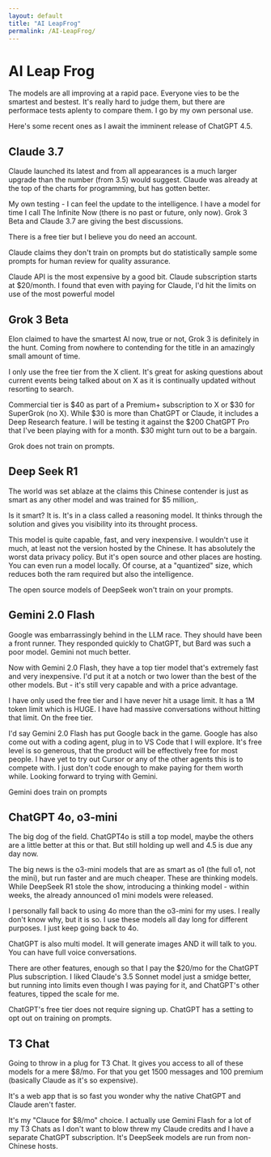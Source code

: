 ```yaml
---
layout: default
title: "AI LeapFrog"
permalink: /AI-LeapFrog/
---
```

# AI Leap Frog  

The models are all improving at a rapid pace. Everyone vies to be the smartest and bestest. It's really hard to judge them, but there are performace tests aplenty to compare them.  I go by my own personal use.

Here's some recent ones as I await the imminent release of ChatGPT 4.5.

## Claude 3.7 
 
Claude launched its latest and from all appearances is a much larger upgrade than the number (from 3.5) would suggest.  Claude was already at the top of  the charts for programming, but has gotten better.

My own testing - I can feel the update to the intelligence.  I have a model for time I call The Infinite Now (there is no past or future, only now).  Grok 3 Beta and Claude 3.7 are giving the best discussions.

There is a free tier but I believe you do need an account.

Claude claims they don't train on prompts but do statistically sample some prompts for human review for quality assurance.

Claude API is the most expensive by a good bit.
Claude subscription starts at $20/month.  I found that even with paying for Claude, I'd hit the limits on use of the most powerful model

## Grok 3 Beta

Elon claimed to have the smartest AI now, true or not, Grok 3 is definitely in the hunt.  Coming from nowhere to contending for the title in an amazingly small amount of time.

I only use the free tier from the X client.  It's great for asking questions about current events being talked about on X as it is continually updated without resorting to search.

Commercial tier is $40 as part of a Premium+ subscription to X or $30 for SuperGrok (no X).  While $30 is more than ChatGPT or Claude, it includes a Deep Research feature.  I will be testing it against the $200 ChatGPT Pro that I've been playing with for a month.  $30 might turn out to be a bargain.

Grok does not train on prompts.

## Deep Seek R1

The world was set ablaze at the claims this Chinese contender is just as smart as any other model and was trained for $5 million,.

Is it smart?  It is. It's in a class called a reasoning model.  It thinks through the solution and gives you visibility into its throught process.  

This model is quite capable, fast, and very inexpensive.  I wouldn't use it much, at least not the version hosted by the Chinese.  It has absolutely the worst data privacy policy.  But it's open source and other places are hosting.  You can even run a model locally.  Of course, at a "quantized" size, which reduces both the ram required but also the intelligence.

The open source models of DeepSeek won't train on your prompts.

## Gemini 2.0 Flash

Google was embarrassingly behind in the LLM race.  They should have been a front runner.  They responded quickly to ChatGPT, but Bard was such a poor model.  Gemini not much better.

Now with Gemini 2.0 Flash, they have a top tier model that's extremely fast and very inexpensive.  I'd put it at a notch or two lower than the best of the other models.  But - it's still very capable and with a price advantage.

I have only used the free tier and I have never hit a usage limit.  It has a 1M token limit which is HUGE.  I have had massive conversations without hitting that limit.  On the free tier.

I'd say Gemini 2.0 Flash has put Google back in the game.  Google has also come out with a coding agent, plug in to VS Code that I will explore.  It's free level is so generous, that the product will be effectively free for most people.  I have yet to try out Cursor or any of the other agents this is to compete with.  I just don't code enough to make paying for them worth while.  Looking forward to trying with Gemini.

Gemini does train on prompts

## ChatGPT 4o, o3-mini

The big dog of the field.  ChatGPT4o is still a top model, maybe the others are a little better at this or that.  But still holding up well and 4.5 is due any day now. 

The big news is the o3-mini models that are as smart as o1 (the full o1, not the mini), but run faster and are much cheaper.  These are thinking models. While DeepSeek R1 stole the show, introducing a thinking model - within weeks, the already announced o1 mini models were released.

I personally fall back to using 4o more than the o3-mini for my uses.  I really don't know why, but it is so.  I use these models all day long for different purposes.  I just keep going back to 4o. 

ChatGPT is also multi model.  It will generate images AND it will talk to you.  You can have full voice conversations.

There are other features, enough so that I pay the $20/mo for the ChatGPT Plus subscription. I liked Claude's 3.5 Sonnet model just a smidge better, but running into limits even though I was paying for it, and ChatGPT's other features, tipped the scale for me.

ChatGPT's free tier does not require signing up.
ChatGPT has a setting to opt out on training on prompts.

## T3 Chat

Going to throw in a plug for T3 Chat.  It gives you access to all of these models for a mere $8/mo.  For that you get 1500 messages and 100 premium (basically Claude as it's so expensive).  

It's a web app that is so fast you wonder why the native ChatGPT and Claude aren't faster.

It's my "Clauce for $8/mo" choice.  I actually use Gemini Flash for a lot of my T3 Chats as I don't want to blow threw my Claude credits and I have a separate ChatGPT subscription.  It's DeepSeek models are run from non-Chinese hosts.